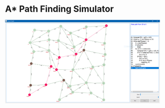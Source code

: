# A* Path Finding Simulator

![Screenshot](https://raw.githubusercontent.com/dnanhkhoa/astar-path-finding-simulator/master/Screenshot.PNG)
